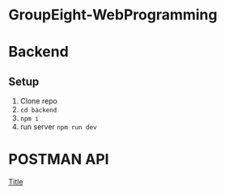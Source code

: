 # GroupEight-WebProgramming

# Backend

## Setup
1. Clone repo
2. `cd backend`
3. `npm i`
4. run server `npm run dev`

# POSTMAN API
[Title](<Web Programming.postman_collection.json>)
